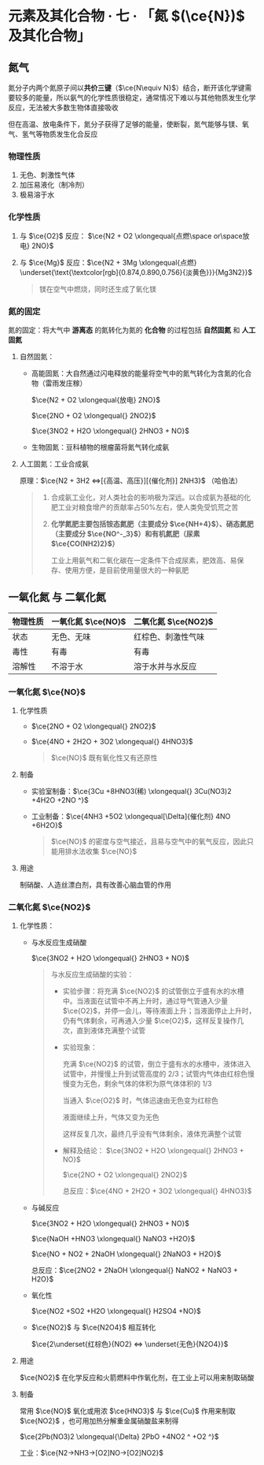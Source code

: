# 元素及其化合物 · 七 · 「氮 $(\ce{N})$ 及其化合物」

## 氮气

氮分子内两个氮原子间以**共价三键**（$\ce{N\equiv N}$）结合，断开该化学键需要较多的能量，所以氨气的化学性质很稳定，通常情况下难以与其他物质发生化学反应，无法被大多数生物体直接吸收

但在高温、放电条件下，氮分子获得了足够的能量，使断裂，氮气能够与镁、氧气、氢气等物质发生化合反应

### 物理性质
1. 无色、刺激性气体
2. 加压易液化（制冷剂）
3. 极易溶于水

### 化学性质
1. 与 $\ce{O2}$ 反应：  $\ce{N2 + O2 \xlongequal{点燃\space or\space放电} 2NO}$

2. 与 $\ce{Mg}$ 反应：$\ce{N2 + 3Mg \xlongequal{点燃} \underset{\text{\textcolor[rgb]{0.874,0.890,0.756}{淡黄色}}}{Mg3N2}}$

   > 镁在空气中燃烧，同时还生成了氧化镁

### 氮的固定

氮的固定：将大气中 **游离态** 的氮转化为氮的 **化合物** 的过程包括 **自然固氮** 和 **人工固氮**

1. 自然固氮：

   - 高能固氮：大自然通过闪电释放的能量将空气中的氮气转化为含氮的化合物（雷雨发庄稼）
   
      $\ce{N2 + O2 \xlongequal{放电} 2NO}$
   
      $\ce{2NO + O2 \xlongequal{} 2NO2}$
   
      $\ce{3NO2 + H2O \xlongequal{} 2HNO3 + NO}$
   
   - 生物固氮：豆科植物的根瘤菌将氮气转化成氨
   
2. 人工固氮：工业合成氨

   原理：$\ce{N2 + 3H2 <=>[{高温、高压}][{催化剂}] 2NH3}$ （哈伯法）

   > 1. 合成氨工业化，对人类社会的影响极为深远。以合成氨为基础的化肥工业对粮食增产的贡献率占$50\%$左右，使人类免受饥荒之苦
   >
   > 2. **化学氮肥主要包括铵态氮肥（主要成分 $\ce{NH+4}$）、硝态氮肥（主要成分 $\ce{NO^-_3}$）和有机氮肥（尿素 $\ce{CO(NH2)2}$）**
   >
   >    工业上用氨气和二氧化碳在一定条件下合成尿素，肥效高、易保存、使用方便，是目前使用量很大的一种氨肥

## 一氧化氮 与 二氧化氮

| 物理性质 | 一氧化氮 $\ce{NO}$ | 二氧化氮 $\ce{NO2}$ |
| :------- | ------------------ | ------------------- |
| 状态     | 无色、无味         | 红棕色、刺激性气味  |
| 毒性     | 有毒               | 有毒                |
| 溶解性   | 不溶于水           | 溶于水并与水反应    |

### 一氧化氮 $\ce{NO}$

1. 化学性质

   - $\ce{2NO + O2 \xlongequal{} 2NO2}$


   - $\ce{4NO + 2H2O + 3O2 \xlongequal{} 4HNO3}$

     > $\ce{NO}$ 既有氧化性又有还原性


2. 制备

   - 实验室制备：$\ce{3Cu +8HNO3(稀) \xlongequal{} 3Cu(NO3)2 +4H2O +2NO ^}$

   - 工业制备：$\ce{4NH3 +5O2 \xlongequal[\Delta]{催化剂} 4NO +6H2O}$

     > $\ce{NO}$ 的密度与空气接近，且易与空气中的氧气反应，因此只能用排水法收集 $\ce{NO}$

3. 用途

   制硝酸、人造丝漂白剂，具有改善心脑血管的作用

### 二氧化氮 $\ce{NO2}$

1. 化学性质：

   - 与水反应生成硝酸 

     $\ce{3NO2 + H2O \xlongequal{} 2HNO3 + NO}$

     > 与水反应生成硝酸的实验：
     >
     > - 实验步骤：将充满 $\ce{NO2}$ 的试管倒立于盛有水的水槽中。当液面在试管中不再上升时，通过导气管通入少量 $\ce{O2}$，并停一会儿，等待液面上升；当液面停止上升时，仍有气体剩余，可再通入少量 $\ce{O2}$，这样反复操作几次，直到液体充满整个试管
     >
     > - 实验现象：
     >
     >   充满 $\ce{NO2}$ 的试管，倒立于盛有水的水槽中，液体进入试管中，并慢慢上升到试管高度的 $2/3$；试管内气体由红棕色慢慢变为无色，剩余气体的体积为原气体体积的 $1/3$
     >
     >   当通入 $\ce{O2}$ 时，气体迅速由无色变为红棕色
     >
     >   液面继续上升，气体又变为无色
     >
     >   这样反复几次，最终几乎没有气体剩余，液体充满整个试管
     >
     > - 解释及结论：
     >   $\ce{3NO2 + H2O \xlongequal{} 2HNO3 + NO}$
     >
     >   $\ce{2NO + O2 \xlongequal{} 2NO2}$
     >
     >   总反应：$\ce{4NO + 2H2O + 3O2 \xlongequal{} 4HNO3}$

   - 与碱反应

     $\ce{3NO2 + H2O \xlongequal{} 2HNO3 + NO}$

     $\ce{NaOH +HNO3 \xlongequal{} NaNO3 +H2O}$

     $\ce{NO + NO2 + 2NaOH \xlongequal{} 2NaNO3 + H2O}$

     总反应：$\ce{2NO2 + 2NaOH \xlongequal{} NaNO2 + NaNO3 + H2O}$

   - 氧化性

     $\ce{NO2 +SO2 +H2O \xlongequal{} H2SO4 +NO}$

   - $\ce{NO2}$ 与 $\ce{N2O4}$ 相互转化

     $\ce{2\underset{红棕色}{NO2} <=> \underset{无色}{N2O4}}$
     

2. 用途

    $\ce{NO2}$ 在化学反应和火箭燃料中作氧化剂，在工业上可以用来制取硝酸

3. 制备

   常用 $\ce{NO}$ 氧化或用浓 $\ce{HNO3}$ 与  $\ce{Cu}$  作用来制取 $\ce{NO2}$ ，也可用加热分解重金属硝酸盐来制得

   $\ce{2Pb(NO3)2 \xlongequal{\Delta} 2PbO +4NO2 ^ +O2 ^}$

   工业：$\ce{N2->NH3->[O2]NO->[O2]NO2}$
